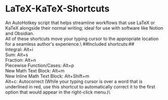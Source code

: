 # LaTeX-KaTeX-Shortcuts
An AutoHotkey script that helps streamline workflows that use LaTeX or KaTeX alongside their normal writing; ideal for use with software like Notion and Obsidian.\
All of these shortcuts move your typing cursor to the appropriate location for a seamless author's experience.\ 
##Included shortcuts:##\
Integral: Alt+i\
Sum: Alt+s\
Fraction: Alt+n\
Piecewise Function/Cases: Alt+p\
New Math Text Block: Alt+m\
New Inline Math Text Block: Alt+Shift+m\
Alt+c: Autocorrect (While your typing cursor is over a word that is underlined in red, use this shortcut to automatically correct it to the first option that would appear in the right-click menu.)\
